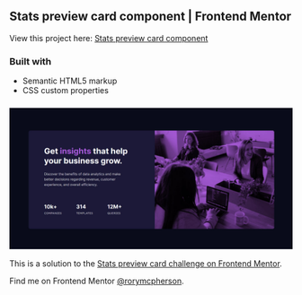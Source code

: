 ## Stats preview card component | Frontend Mentor

View this project here: [Stats preview card component](https://rorymcpherson.github.io/frontend-mentor/stats-preview-card-component/index.html)

### Built with

- Semantic HTML5 markup
- CSS custom properties

###

![](./images/screenshot.jpg)

This is a solution to the [Stats preview card challenge on Frontend Mentor](https://www.frontendmentor.io/challenges/stats-preview-card-component-8JqbgoU62).

Find me on Frontend Mentor [@rorymcpherson](https://www.frontendmentor.io/profile/rorymcpherson).